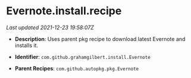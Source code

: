 # Evernote.install.recipe

_Last updated 2021-12-23 19:58:07Z_

- **Description**: Uses parent pkg recipe to download latest Evernote and installs it.

- **Identifier**: `com.github.grahamgilbert.install.Evernote`

- **Parent Recipes**: `com.github.autopkg.pkg.Evernote`